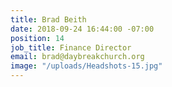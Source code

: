 ```yaml
---
title: Brad Beith
date: 2018-09-24 16:44:00 -07:00
position: 14
job_title: Finance Director
email: brad@daybreakchurch.org
image: "/uploads/Headshots-15.jpg"
---
```


